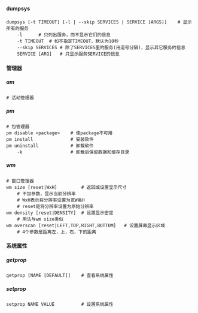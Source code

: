 

#### dumpsys

```
dumpsys [-t TIMEOUT] [-l | --skip SERVICES | SERVICE [ARGS]]	# 显示所有的服务
	-l		# 只列出服务，而不显示它们的信息
    -t TIMEOUT	# 如不指定TIMEOUT，默认为10秒
    --skip SERVICES	# 除了SERVICES里的服务(用逗号分隔)，显示其它服务的信息
    SERVICE [ARG]	# 只显示服务SERVICE的信息
```

#### 管理器

##### am

```
# 活动管理器
```



##### pm

```
# 包管理器
pm disable <package>	# 使package不可用
pm install				# 安装软件
pm uninstall			# 卸载软件
	-k					# 卸载后保留数据和缓存目录
```

##### wm

```
# 窗口管理器
wm size [reset|WxH]			# 返回或设置显示尺寸
	# 不加参数，显示当前分辨率
	# WxH表示将分辨率设置为宽W高H
	# reset是将分辨率设置为原始分辨率
wm density [reset|DENSITY]	# 设置显示密度
	# 用法与wm size类似
wm overscan [reset|LEFT,TOP,RIGHT,BOTTOM]	# 设置屏幕显示区域
	# 4个参数是距离左，上，右，下的距离
```

#### 系统属性

##### getprop

```
getprop [NAME [DEFAULT]]	# 查看系统属性
```

##### setprop

```
setprop NAME VALUE			# 设置系统属性
```


